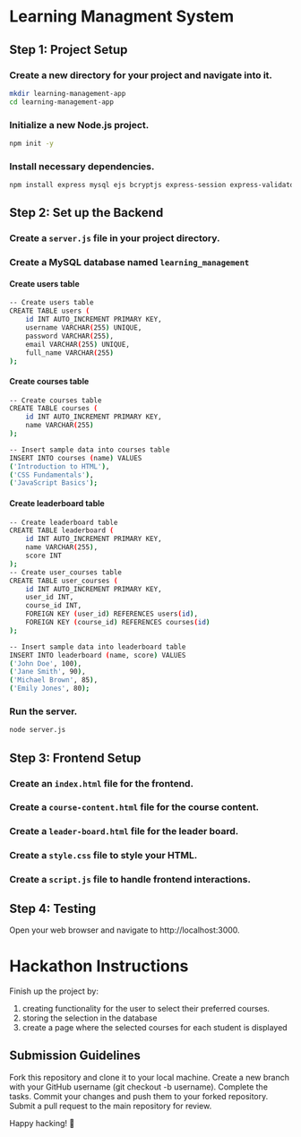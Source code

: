 # Learning Managment System

## Step 1: Project Setup

### Create a new directory for your project and navigate into it.
```bash
mkdir learning-management-app
cd learning-management-app
```
### Initialize a new Node.js project.
```bash
npm init -y
```
### Install necessary dependencies.
```bash
npm install express mysql ejs bcryptjs express-session express-validator
```

## Step 2: Set up the Backend

### Create a `server.js` file in your project directory.

### Create a MySQL database named `learning_management` 

#### Create users table
```bash
-- Create users table
CREATE TABLE users (
    id INT AUTO_INCREMENT PRIMARY KEY,
    username VARCHAR(255) UNIQUE,
    password VARCHAR(255),
    email VARCHAR(255) UNIQUE,
    full_name VARCHAR(255)
);
```

#### Create courses table
```bash
-- Create courses table
CREATE TABLE courses (
    id INT AUTO_INCREMENT PRIMARY KEY,
    name VARCHAR(255)
);

-- Insert sample data into courses table
INSERT INTO courses (name) VALUES
('Introduction to HTML'),
('CSS Fundamentals'),
('JavaScript Basics');
```

#### Create leaderboard table
```bash
-- Create leaderboard table
CREATE TABLE leaderboard (
    id INT AUTO_INCREMENT PRIMARY KEY,
    name VARCHAR(255),
    score INT
);
-- Create user_courses table
CREATE TABLE user_courses (
    id INT AUTO_INCREMENT PRIMARY KEY,
    user_id INT,
    course_id INT,
    FOREIGN KEY (user_id) REFERENCES users(id),
    FOREIGN KEY (course_id) REFERENCES courses(id)
);

-- Insert sample data into leaderboard table
INSERT INTO leaderboard (name, score) VALUES
('John Doe', 100),
('Jane Smith', 90),
('Michael Brown', 85),
('Emily Jones', 80);
```

### Run the server.
```bash
node server.js
```

## Step 3: Frontend Setup

### Create an `index.html` file for the frontend.

### Create a `course-content.html` file for the course content.

### Create a `leader-board.html` file for the leader board.

### Create a `style.css` file to style your HTML.

### Create a `script.js` file to handle frontend interactions.

## Step 4: Testing
Open your web browser and navigate to http://localhost:3000.

# Hackathon Instructions
Finish up the project by: 
1. creating functionality for the user to select their preferred courses.
2. storing the selection in the database
3. create a page where the selected courses for each student is displayed
   
## Submission Guidelines
Fork this repository and clone it to your local machine. 
Create a new branch with your GitHub username (git checkout -b username). 
Complete the tasks. 
Commit your changes and push them to your forked repository. 
Submit a pull request to the main repository for review.

Happy hacking! 🚀
